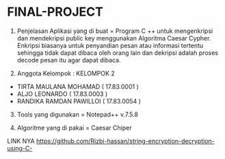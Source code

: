 # FINAL-PROJECT

1. Penjelasan Aplikasi yang di buat 
= Program C ++ untuk mengenkripsi dan mendekripsi public key menggunakan Algoritma Caesar Cypher.
Enkripsi biasanya untuk penyandian pesan atau informasi tertentu sehingga tidak dapat dibaca oleh orang lain dan dekripsi adalah proses decode pesan itu agar dapat dibaca.

2. Anggota Kelompok : KELOMPOK 2
  - TIRTA MAULANA MOHAMAD ( 17.83.0001 )
  - ALJO LEONARDO ( 17.83.0003 )
  - RANDIKA RAMDAN PAWILLOI ( 17.83.0054 )
  
3. Tools yang digunakan 
= Notepad++ v.7.5.8

4. Algoritme yang di pakai
= Caesar Chiper

LINK NYA https://github.com/Rizbi-hassan/string-encryption-decryption-using-C-
